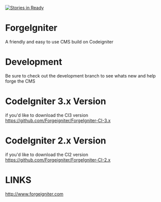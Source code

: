 [![Stories in Ready](https://badge.waffle.io/Forgeigniter/ForgeIgniter.png?label=ready&title=Ready)](https://waffle.io/Forgeigniter/ForgeIgniter)
# ForgeIgniter
A friendly and easy to use CMS build on Codeigniter

# Development 
Be sure to check out the development branch to see whats new and help forge the CMS

# CodeIgniter 3.x Version
if you'd like to download the CI3 version https://github.com/Forgeigniter/ForgeIgniter-CI-3.x

# CodeIgniter 2.x Version
if you'd like to download the CI2 version https://github.com/Forgeigniter/ForgeIgniter-CI-2.x

# LINKS
http://www.forgeigniter.com
